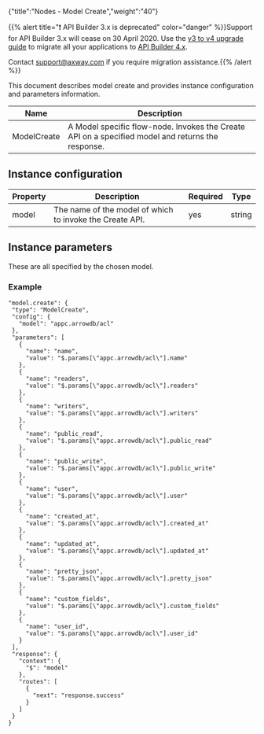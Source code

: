 {"title":"Nodes - Model Create","weight":"40"}

{{% alert title="❗️ API Builder 3.x is deprecated" color="danger" %}}Support for API Builder 3.x will cease on 30 April 2020. Use the [v3 to v4 upgrade guide](https://docs.axway.com/bundle/API_Builder_4x_allOS_en/page/api_builder_v3_to_v4_upgrade_guide.html) to migrate all your applications to [API Builder 4.x](https://docs.axway.com/bundle/API_Builder_4x_allOS_en/page/api_builder_getting_started_guide.html).

Contact [support@axway.com](mailto:support@axway.com) if you require migration assistance.{{% /alert %}}

This document describes model create and provides instance configuration and parameters information.

| Name | Description |
| --- | --- |
| ModelCreate | A Model specific flow-node. Invokes the Create API on a specified model and returns the response. |

## Instance configuration

| Property | Description | Required | Type |
| --- | --- | --- | --- |
| model | The name of the model of which to invoke the Create API. | yes | string |

## Instance parameters

These are all specified by the chosen model.

### Example

```
"model.create": {
 "type": "ModelCreate",
 "config": {
   "model": "appc.arrowdb/acl"
 },
 "parameters": [
   {
     "name": "name",
     "value": "$.params[\"appc.arrowdb/acl\"].name"
   },
   {
     "name": "readers",
     "value": "$.params[\"appc.arrowdb/acl\"].readers"
   },
   {
     "name": "writers",
     "value": "$.params[\"appc.arrowdb/acl\"].writers"
   },
   {
     "name": "public_read",
     "value": "$.params[\"appc.arrowdb/acl\"].public_read"
   },
   {
     "name": "public_write",
     "value": "$.params[\"appc.arrowdb/acl\"].public_write"
   },
   {
     "name": "user",
     "value": "$.params[\"appc.arrowdb/acl\"].user"
   },
   {
     "name": "created_at",
     "value": "$.params[\"appc.arrowdb/acl\"].created_at"
   },
   {
     "name": "updated_at",
     "value": "$.params[\"appc.arrowdb/acl\"].updated_at"
   },
   {
     "name": "pretty_json",
     "value": "$.params[\"appc.arrowdb/acl\"].pretty_json"
   },
   {
     "name": "custom_fields",
     "value": "$.params[\"appc.arrowdb/acl\"].custom_fields"
   },
   {
     "name": "user_id",
     "value": "$.params[\"appc.arrowdb/acl\"].user_id"
   }
 ],
 "response": {
   "context": {
     "$": "model"
   },
   "routes": [
     {
       "next": "response.success"
     }
   ]
 }
}
```
